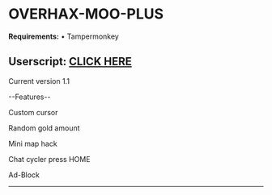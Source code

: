 # OVERHAX-MOO-PLUS
<b>Requirements:</b> • Tampermonkey</br>

<h2>Userscript: <a href="https://github.com/THEGUY3ds/OVERHAX-MOO-PLUS/raw/master/UserScript.user.js" target="_blank">CLICK HERE</a></h2>


Current version 1.1

--Features--

Custom cursor

Random gold amount

Mini map hack

Chat cycler press HOME

Ad-Block

-----------


